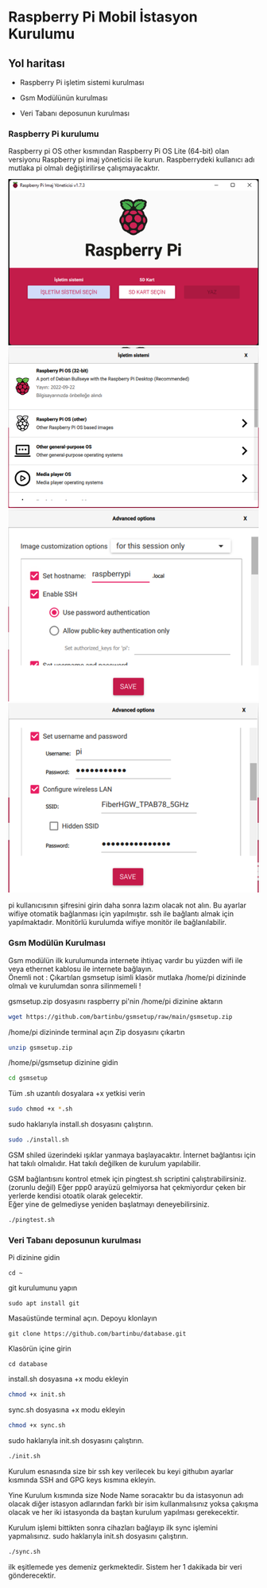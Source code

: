 
# Raspberry Pi Mobil İstasyon Kurulumu



## Yol haritası

- Raspberry Pi işletim sistemi kurulması

- Gsm Modülünün kurulması

- Veri Tabanı deposunun kurulması


  

  
### Raspberry Pi kurulumu

Raspberry pi OS other kısmından Raspberry Pi OS Lite (64-bit) olan versiyonu Raspberry pi imaj yöneticisi ile kurun.
Raspberrydeki kullanıcı adı mutlaka pi olmalı değiştirilirse çalışmayacaktır.


![Alt text](/Images/Resim1.png?raw=true "Optional Title")
![Alt text](/Images/Resim2.png?raw=true "Optional Title")
![Alt text](/Images/Resim3.png?raw=true "Optional Title")
![Alt text](/Images/Resim4.png?raw=true "Optional Title")

pi kullanıcısının şifresini girin daha sonra lazım olacak not alın.
Bu ayarlar wifiye otomatik bağlanması için yapılmıştır. ssh ile bağlantı almak için yapılmaktadır. Monitörlü kurulumda wifiye monitör ile bağlanılabilir.  
### Gsm Modülün Kurulması
Gsm modülün ilk kurulumunda internete ihtiyaç vardır bu yüzden wifi ile veya ethernet kablosu ile internete bağlayın.
<br>Önemli not : Çıkartılan gsmsetup isimli klasör mutlaka /home/pi dizininde olmalı ve kurulumdan sonra silinmemeli !


gsmsetup.zip dosyasını raspberry pi'nin /home/pi dizinine aktarın 
```bash
wget https://github.com/bartinbu/gsmsetup/raw/main/gsmsetup.zip
```

/home/pi dizininde terminal açın
Zip dosyasını çıkartın
```bash
unzip gsmsetup.zip
```
/home/pi/gsmsetup dizinine gidin
```bash
cd gsmsetup
```
Tüm .sh uzantılı dosyalara +x yetkisi verin
```sh
sudo chmod +x *.sh
```
sudo haklarıyla install.sh dosyasını çalıştırın.
```sh
sudo ./install.sh
```
GSM shiled üzerindeki ışıklar yanmaya başlayacaktır. İnternet bağlantısı için hat takılı olmalıdır. Hat takılı değilken de kurulum yapılabilir.

GSM bağlantısını kontrol etmek için pingtest.sh scriptini çalıştırabilirsiniz.(zorunlu değil) Eğer ppp0 arayüzü gelmiyorsa hat çekmiyordur çeken bir yerlerde kendisi otoatik olarak gelecektir. 
<br> Eğer yine de gelmediyse yeniden başlatmayı deneyebilirsiniz.
```sh
./pingtest.sh
``` 
### Veri Tabanı deposunun kurulması
Pi dizinine gidin
```git
cd ~
``` 
git kurulumunu yapın
```git
sudo apt install git 
``` 
Masaüstünde terminal açın.
Depoyu klonlayın
```git
git clone https://github.com/bartinbu/database.git
``` 

Klasörün içine girin
```git
cd database
``` 
install.sh dosyasına +x modu ekleyin
```sh
chmod +x init.sh
```
sync.sh dosyasına +x modu ekleyin
```sh
chmod +x sync.sh
```
sudo haklarıyla init.sh dosyasını çalıştırın.
```sh
./init.sh
```


Kurulum esnasında size bir ssh key verilecek bu keyi githubın ayarlar kısmında SSH and GPG keys kısmına ekleyin.

Yine Kurulum kısmında size Node Name soracaktır bu da istasyonun adı olacak diğer istasyon adlarından farklı bir isim kullanmalısınız yoksa çakışma olacak ve her iki istasyonda da baştan kurulum yapılması gerekecektir.

Kurulum işlemi bittikten sonra cihazları bağlayıp ilk sync işlemini yapmalısınız.
sudo haklarıyla init.sh dosyasını çalıştırın.
```sh
./sync.sh
```
ilk eşitlemede yes demeniz gerkmektedir. 
Sistem her 1 dakikada bir veri gönderecektir.
